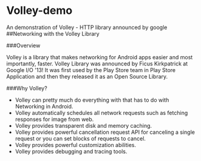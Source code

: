 # Volley-demo
An demonstration of Volley - HTTP library announced by google
##Networking with the Volley Library

###Overview

Volley is a library that makes networking for Android apps easier and most importantly, faster. Volley Library was announced by Ficus Kirkpatrick at Google I/O '13! It was first used by the Play Store team in Play Store Application and then they released it as an Open Source Library.

###Why Volley?

- Volley can pretty much do everything with that has to do with Networking in Android.
- Volley automatically schedules all network requests such as fetching responses for image from web.
- Volley provides transparent disk and memory caching.
- Volley provides powerful cancellation request API for canceling a single request or you can set blocks of requests to cancel.
- Volley provides powerful customization abilities.
- Volley provides debugging and tracing tools.
